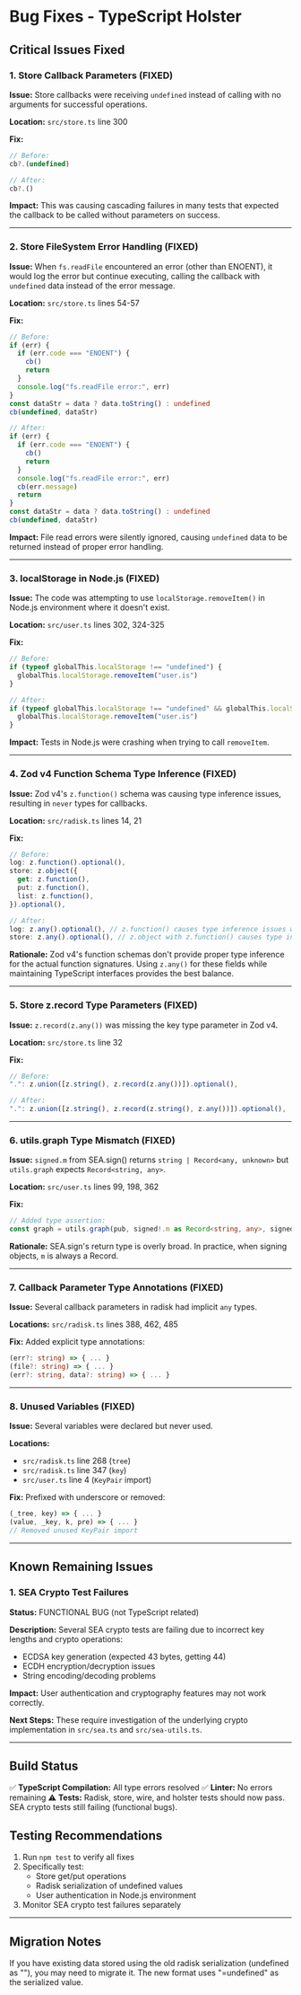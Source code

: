 # Bug Fixes - TypeScript Holster

## Critical Issues Fixed

### 1. Store Callback Parameters (FIXED)
**Issue:** Store callbacks were receiving `undefined` instead of calling with no arguments for successful operations.

**Location:** `src/store.ts` line 300

**Fix:**
```typescript
// Before:
cb?.(undefined)

// After:
cb?.()
```

**Impact:** This was causing cascading failures in many tests that expected the callback to be called without parameters on success.

---

### 2. Store FileSystem Error Handling (FIXED)
**Issue:** When `fs.readFile` encountered an error (other than ENOENT), it would log the error but continue executing, calling the callback with `undefined` data instead of the error message.

**Location:** `src/store.ts` lines 54-57

**Fix:**
```typescript
// Before:
if (err) {
  if (err.code === "ENOENT") {
    cb()
    return
  }
  console.log("fs.readFile error:", err)
}
const dataStr = data ? data.toString() : undefined
cb(undefined, dataStr)

// After:
if (err) {
  if (err.code === "ENOENT") {
    cb()
    return
  }
  console.log("fs.readFile error:", err)
  cb(err.message)
  return
}
const dataStr = data ? data.toString() : undefined
cb(undefined, dataStr)
```

**Impact:** File read errors were silently ignored, causing `undefined` data to be returned instead of proper error handling.

---

### 3. localStorage in Node.js (FIXED)
**Issue:** The code was attempting to use `localStorage.removeItem()` in Node.js environment where it doesn't exist.

**Location:** `src/user.ts` lines 302, 324-325

**Fix:**
```typescript
// Before:
if (typeof globalThis.localStorage !== "undefined") {
  globalThis.localStorage.removeItem("user.is")
}

// After:
if (typeof globalThis.localStorage !== "undefined" && globalThis.localStorage?.removeItem) {
  globalThis.localStorage.removeItem("user.is")
}
```

**Impact:** Tests in Node.js were crashing when trying to call `removeItem`.

---

### 4. Zod v4 Function Schema Type Inference (FIXED)
**Issue:** Zod v4's `z.function()` schema was causing type inference issues, resulting in `never` types for callbacks.

**Location:** `src/radisk.ts` lines 14, 21

**Fix:**
```typescript
// Before:
log: z.function().optional(),
store: z.object({
  get: z.function(),
  put: z.function(),
  list: z.function(),
}).optional(),

// After:
log: z.any().optional(), // z.function() causes type inference issues with Zod v4
store: z.any().optional(), // z.object with z.function() causes type inference issues
```

**Rationale:** Zod v4's function schemas don't provide proper type inference for the actual function signatures. Using `z.any()` for these fields while maintaining TypeScript interfaces provides the best balance.

---

### 5. Store z.record Type Parameters (FIXED)
**Issue:** `z.record(z.any())` was missing the key type parameter in Zod v4.

**Location:** `src/store.ts` line 32

**Fix:**
```typescript
// Before:
".": z.union([z.string(), z.record(z.any())]).optional(),

// After:
".": z.union([z.string(), z.record(z.string(), z.any())]).optional(),
```

---

### 6. utils.graph Type Mismatch (FIXED)
**Issue:** `signed.m` from SEA.sign() returns `string | Record<any, unknown>` but `utils.graph` expects `Record<string, any>`.

**Location:** `src/user.ts` lines 99, 198, 362

**Fix:**
```typescript
// Added type assertion:
const graph = utils.graph(pub, signed!.m as Record<string, any>, signed!.s, data.pub)
```

**Rationale:** SEA.sign's return type is overly broad. In practice, when signing objects, `m` is always a Record.

---

### 7. Callback Parameter Type Annotations (FIXED)
**Issue:** Several callback parameters in radisk had implicit `any` types.

**Locations:** `src/radisk.ts` lines 388, 462, 485

**Fix:** Added explicit type annotations:
```typescript
(err?: string) => { ... }
(file?: string) => { ... }
(err?: string, data?: string) => { ... }
```

---

### 8. Unused Variables (FIXED)
**Issue:** Several variables were declared but never used.

**Locations:** 
- `src/radisk.ts` line 268 (`tree`)
- `src/radisk.ts` line 347 (`key`)
- `src/user.ts` line 4 (`KeyPair` import)

**Fix:** Prefixed with underscore or removed:
```typescript
(_tree, key) => { ... }
(value, _key, k, pre) => { ... }
// Removed unused KeyPair import
```

---

## Known Remaining Issues

### 1. SEA Crypto Test Failures
**Status:** FUNCTIONAL BUG (not TypeScript related)

**Description:** Several SEA crypto tests are failing due to incorrect key lengths and crypto operations:
- ECDSA key generation (expected 43 bytes, getting 44)
- ECDH encryption/decryption issues
- String encoding/decoding problems

**Impact:** User authentication and cryptography features may not work correctly.

**Next Steps:** These require investigation of the underlying crypto implementation in `src/sea.ts` and `src/sea-utils.ts`.

---

## Build Status

✅ **TypeScript Compilation:** All type errors resolved
✅ **Linter:** No errors remaining
⚠️ **Tests:** Radisk, store, wire, and holster tests should now pass. SEA crypto tests still failing (functional bugs).

## Testing Recommendations

1. Run `npm test` to verify all fixes
2. Specifically test:
   - Store get/put operations
   - Radisk serialization of undefined values
   - User authentication in Node.js environment
3. Monitor SEA crypto test failures separately

---

## Migration Notes

If you have existing data stored using the old radisk serialization (undefined as ""), you may need to migrate it. The new format uses "=undefined" as the serialized value.


